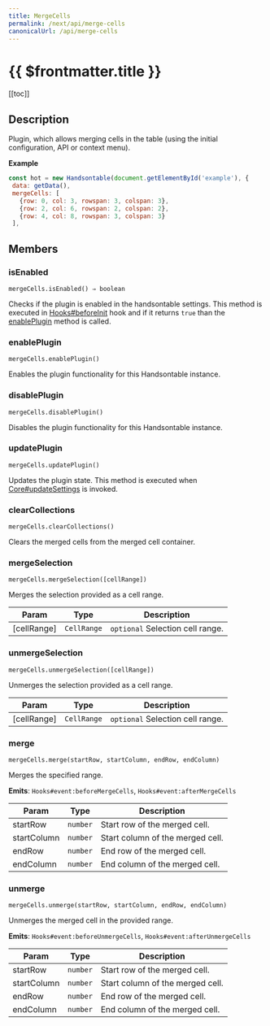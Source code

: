 ```yaml
---
title: MergeCells
permalink: /next/api/merge-cells
canonicalUrl: /api/merge-cells
---
```


# {{ $frontmatter.title }}

[[toc]]

## Description


Plugin, which allows merging cells in the table (using the initial configuration, API or context menu).


**Example**  
```js
const hot = new Handsontable(document.getElementById('example'), {
 data: getData(),
 mergeCells: [
   {row: 0, col: 3, rowspan: 3, colspan: 3},
   {row: 2, col: 6, rowspan: 2, colspan: 2},
   {row: 4, col: 8, rowspan: 3, colspan: 3}
 ],
```

## Members
### isEnabled
`mergeCells.isEnabled() ⇒ boolean`

Checks if the plugin is enabled in the handsontable settings. This method is executed in [Hooks#beforeInit](./Hooks/#beforeInit)
hook and if it returns `true` than the [enablePlugin](#MergeCells+enablePlugin) method is called.



### enablePlugin
`mergeCells.enablePlugin()`

Enables the plugin functionality for this Handsontable instance.



### disablePlugin
`mergeCells.disablePlugin()`

Disables the plugin functionality for this Handsontable instance.



### updatePlugin
`mergeCells.updatePlugin()`

Updates the plugin state. This method is executed when [Core#updateSettings](./Core/#updateSettings) is invoked.



### clearCollections
`mergeCells.clearCollections()`

Clears the merged cells from the merged cell container.



### mergeSelection
`mergeCells.mergeSelection([cellRange])`

Merges the selection provided as a cell range.


| Param | Type | Description |
| --- | --- | --- |
| [cellRange] | <code>CellRange</code> | `optional` Selection cell range. |



### unmergeSelection
`mergeCells.unmergeSelection([cellRange])`

Unmerges the selection provided as a cell range.


| Param | Type | Description |
| --- | --- | --- |
| [cellRange] | <code>CellRange</code> | `optional` Selection cell range. |



### merge
`mergeCells.merge(startRow, startColumn, endRow, endColumn)`

Merges the specified range.

**Emits**: <code>Hooks#event:beforeMergeCells</code>, <code>Hooks#event:afterMergeCells</code>  

| Param | Type | Description |
| --- | --- | --- |
| startRow | <code>number</code> | Start row of the merged cell. |
| startColumn | <code>number</code> | Start column of the merged cell. |
| endRow | <code>number</code> | End row of the merged cell. |
| endColumn | <code>number</code> | End column of the merged cell. |



### unmerge
`mergeCells.unmerge(startRow, startColumn, endRow, endColumn)`

Unmerges the merged cell in the provided range.

**Emits**: <code>Hooks#event:beforeUnmergeCells</code>, <code>Hooks#event:afterUnmergeCells</code>  

| Param | Type | Description |
| --- | --- | --- |
| startRow | <code>number</code> | Start row of the merged cell. |
| startColumn | <code>number</code> | Start column of the merged cell. |
| endRow | <code>number</code> | End row of the merged cell. |
| endColumn | <code>number</code> | End column of the merged cell. |



